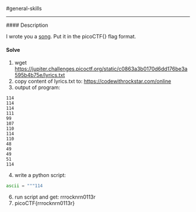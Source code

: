 #general-skills
<hr>
#### Description

I wrote you a [song](https://jupiter.challenges.picoctf.org/static/c0863a3b0170d6dd176be3a595b4b75e/lyrics.txt). Put it in the picoCTF{} flag format.

#### Solve
1. wget https://jupiter.challenges.picoctf.org/static/c0863a3b0170d6dd176be3a595b4b75e/lyrics.txt
2. copy content of lyrics.txt to: https://codewithrockstar.com/online
3. output of program: 
```
114
114
114
111
99
107
110
114
110
48
49
49
51
114
```
4. write a python script:
``` python
ascii = """114                                                                                                       114                                                                                                                  114                                                                                                                  111                                                                                                                  99                                                                                                                   107                                                                                                                  110                                                                                                                  114                                                                                                                  110                                                                                                                  48                                                                                                                   49                                                                                                                   49                                                                                                                   51                                                                                                                   114                                                                                                                  """                                                                                                                                                                                                                                       char = ""                                                                                                                                                                                                                                 for a in ascii.split():                                                                                                      char+=chr(int(a))                                                                                                                                                                                                                 print(char)

```
6. run script and get: rrrocknrn0113r 
7. picoCTF{rrrocknrn0113r} 